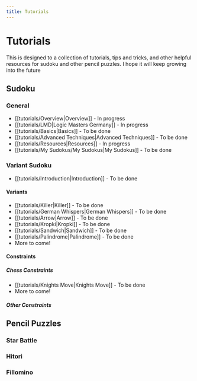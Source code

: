 ```yaml
---
title: Tutorials
---
```

# Tutorials

This is designed to a collection of tutorials, tips and tricks, and other helpful resources for sudoku and other pencil puzzles. I hope it will keep growing into the future

## Sudoku
### General
- [[tutorials/Overview|Overview]] - In progress
- [[tutorials/LMD|Logic Masters Germany]] - In progress
- [[tutorials/Basics|Basics]] - To be done
- [[tutorials/Advanced Techniques|Advanced Techniques]] - To be done
- [[tutorials/Resources|Resources]] - In progress
- [[tutorials/My Sudokus/My Sudokus|My Sudokus]] - To be done

### Variant Sudoku
- [[tutorials/Introduction|Introduction]] - To be done
#### Variants
- [[tutorials/Killer|Killer]] - To be done
- [[tutorials/German Whispers|German Whispers]] - To be done
- [[tutorials/Arrow|Arrow]] - To be done
- [[tutorials/Kropki|Kropki]] - To be done
- [[tutorials/Sandwich|Sandwich]] - To be done
- [[tutorials/Palindrome|Palindrome]] - To be done
- More to come!

#### Constraints
##### Chess Constraints
- [[tutorials/Knights Move|Knights Move]] - To be done
- More to come!

##### Other Constraints

## Pencil Puzzles
### Star Battle



### Hitori





### Fillomino










